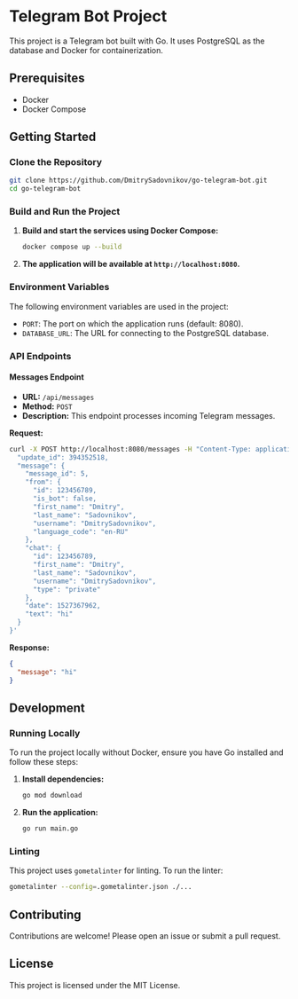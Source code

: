 # Telegram Bot Project

This project is a Telegram bot built with Go. It uses PostgreSQL as the database and Docker for containerization.

## Prerequisites

- Docker
- Docker Compose

## Getting Started

### Clone the Repository

```sh
git clone https://github.com/DmitrySadovnikov/go-telegram-bot.git
cd go-telegram-bot
```

### Build and Run the Project

1. **Build and start the services using Docker Compose:**

    ```sh
    docker compose up --build
    ```

2. **The application will be available at `http://localhost:8080`.**

### Environment Variables

The following environment variables are used in the project:

- `PORT`: The port on which the application runs (default: 8080).
- `DATABASE_URL`: The URL for connecting to the PostgreSQL database.

### API Endpoints

#### Messages Endpoint

- **URL:** `/api/messages`
- **Method:** `POST`
- **Description:** This endpoint processes incoming Telegram messages.

**Request:**

```sh
curl -X POST http://localhost:8080/messages -H "Content-Type: application/json" -d '{
  "update_id": 394352518,
  "message": {
    "message_id": 5,
    "from": {
      "id": 123456789,
      "is_bot": false,
      "first_name": "Dmitry",
      "last_name": "Sadovnikov",
      "username": "DmitrySadovnikov",
      "language_code": "en-RU"
    },
    "chat": {
      "id": 123456789,
      "first_name": "Dmitry",
      "last_name": "Sadovnikov",
      "username": "DmitrySadovnikov",
      "type": "private"
    },
    "date": 1527367962,
    "text": "hi"
  }
}'
```

**Response:**

```json
{
  "message": "hi"
}
```

## Development

### Running Locally

To run the project locally without Docker, ensure you have Go installed and follow these steps:

1. **Install dependencies:**

    ```sh
    go mod download
    ```

2. **Run the application:**

    ```sh
    go run main.go
    ```

### Linting

This project uses `gometalinter` for linting. To run the linter:

```sh
gometalinter --config=.gometalinter.json ./...
```

## Contributing

Contributions are welcome! Please open an issue or submit a pull request.

## License

This project is licensed under the MIT License.
